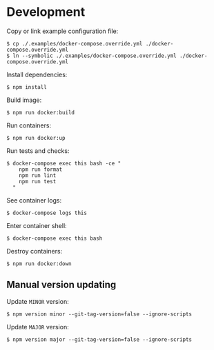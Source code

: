 # Development

Copy or link example configuration file:

```console
$ cp ./.examples/docker-compose.override.yml ./docker-compose.override.yml
$ ln --symbolic ./.examples/docker-compose.override.yml ./docker-compose.override.yml
```

Install dependencies:

```console
$ npm install
```

Build image:

```console
$ npm run docker:build
```

Run containers:

```console
$ npm run docker:up
```

Run tests and checks:

```console
$ docker-compose exec this bash -ce "
    npm run format
    npm run lint
    npm run test
  "
```

See container logs:

```console
$ docker-compose logs this
```

Enter container shell:

```console
$ docker-compose exec this bash
```

Destroy containers:

```console
$ npm run docker:down
```

## Manual version updating

Update `MINOR` version:

```console
$ npm version minor --git-tag-version=false --ignore-scripts
```

Update `MAJOR` version:

```console
$ npm version major --git-tag-version=false --ignore-scripts
```
